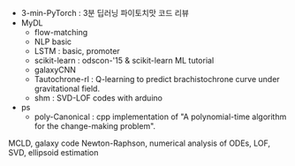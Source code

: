 - 3-min-PyTorch : 3분 딥러닝 파이토치맛 코드 리뷰
- MyDL
  - flow-matching
  - NLP basic
  - LSTM : basic, promoter
  - scikit-learn : odscon-'15 & scikit-learn ML tutorial
  - galaxyCNN
  - Tautochrone-rl : Q-learning to predict brachistochrone curve under gravitational field.
  - shm : SVD-LOF codes with arduino
- ps
  - poly-Canonical : cpp implementation of "A polynomial-time algorithm for the change-making problem".

MCLD, galaxy code
Newton-Raphson, numerical analysis of ODEs, LOF, SVD, ellipsoid estimation
